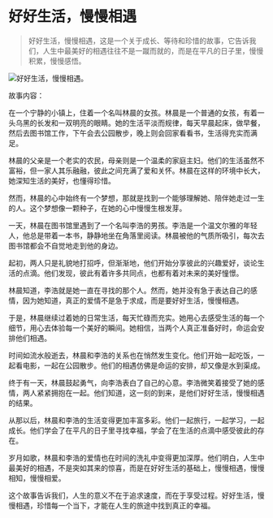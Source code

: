 # 好好生活，慢慢相遇

> 好好生活，慢慢相遇，这是一个关于成长、等待和珍惜的故事，它告诉我们，人生中最美好的相遇往往不是一蹴而就的，而是在平凡的日子里，慢慢积累，慢慢感悟。

![好好生活，慢慢相遇。](/images/ca6b4168e9f942a1be3137d3505db5d7.jpg)


故事内容：

在一个宁静的小镇上，住着一个名叫林晨的女孩。林晨是一个普通的女孩，有着一头乌黑的长发和一双明亮的眼睛。她的生活平淡而规律，每天早晨起床，做早餐，然后去图书馆工作，下午会去公园散步，晚上则会回家看看书，生活得充实而满足。

林晨的父亲是一个老实的农民，母亲则是一个温柔的家庭主妇。他们的生活虽然不富裕，但一家人其乐融融，彼此之间充满了爱和关怀。林晨在这样的环境中长大，她深知生活的美好，也懂得珍惜。

然而，林晨的心中始终有一个梦想，那就是找到一个能够理解她、陪伴她走过一生的人。这个梦想像一颗种子，在她的心中慢慢生根发芽。

一天，林晨在图书馆里遇到了一个名叫李浩的男孩。李浩是一个温文尔雅的年轻人，他总是带着一本书，静静地坐在角落里阅读。林晨被他的气质所吸引，每次去图书馆都会不自觉地走到他的身边。

起初，两人只是礼貌地打招呼，但渐渐地，他们开始分享彼此的兴趣爱好，谈论生活的点滴。他们发现，彼此有着许多共同点，也都有着对未来的美好憧憬。

林晨知道，李浩就是她一直在寻找的那个人。然而，她并没有急于表达自己的感情，因为她知道，真正的爱情不是急于求成，而是要好好生活，慢慢相遇。

于是，林晨继续过着她的日常生活，每天忙碌而充实。她用心去感受生活的每一个细节，用心去体验每一个美好的瞬间。她相信，当两个人真正准备好时，命运会安排他们相遇。

时间如流水般逝去，林晨和李浩的关系也在悄然发生变化。他们开始一起吃饭，一起看电影，一起在公园散步。他们的相遇仿佛是命运的安排，却又像是水到渠成。

终于有一天，林晨鼓起勇气，向李浩表白了自己的心意。李浩微笑着接受了她的感情，两人紧紧拥抱在一起。他们知道，这一刻的到来，是他们好好生活，慢慢相遇的结果。

从那以后，林晨和李浩的生活变得更加丰富多彩。他们一起旅行，一起学习，一起成长。他们学会了在平凡的日子里寻找幸福，学会了在生活的点滴中感受彼此的存在。

岁月如歌，林晨和李浩的爱情也在时间的洗礼中变得更加深厚。他们明白，人生中最美好的相遇，不是突如其来的惊喜，而是在好好生活的基础上，慢慢相遇，慢慢相知，慢慢相爱。

这个故事告诉我们，人生的意义不在于追求速度，而在于享受过程。好好生活，慢慢相遇，珍惜每一个当下，才能在人生的旅途中找到真正的幸福。